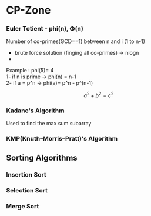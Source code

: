 # CP-Zone

### Euler Totient - phi(n), Φ(n)
  Number of co-primes(GCD==1) between n and i (1 to n-1)
  - brute force solution (finging all co-primes) -> nlogn  
  - 
  Example : phi(5)= 4  
  1- if n is prime -> phi(n) = n-1  
  2- if a = p^n -> phi(a)= p^n - p^(n-1)  
  
```math
a^2+b^2=c^2
```

### Kadane's Algorithm
Used to find the max sum subarray

### KMP(Knuth–Morris–Pratt)'s  Algorithm


## Sorting Algorithms

### Insertion Sort

### Selection Sort

### Merge Sort
